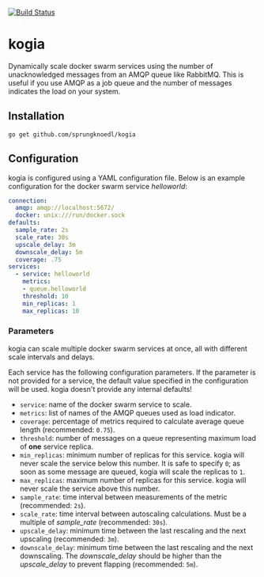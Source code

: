 [![Build Status](https://travis-ci.org/sprungknoedl/kogia.svg?branch=master)](https://travis-ci.org/sprungknoedl/kogia)
# kogia

Dynamically scale docker swarm services using the number of unacknowledged 
messages from an AMQP queue like RabbitMQ. This is useful if you use AMQP 
as a job queue and the number of messages indicates the load on your system.

## Installation
```
go get github.com/sprungknoedl/kogia
```

## Configuration
kogia is configured using a YAML configuration file. Below is an example 
configuration for the docker swarm service _helloworld_:
```yaml
connection:
  amqp: amqp://localhost:5672/
  docker: unix:///run/docker.sock
defaults:
  sample_rate: 2s
  scale_rate: 30s
  upscale_delay: 3m
  downscale_delay: 5m
  coverage: .75
services:
  - service: helloworld
    metrics: 
    - queue.helloworld
    threshold: 10
    min_replicas: 1
    max_replicas: 10
```

### Parameters
kogia can scale multiple docker swarm services at once, all with different
scale intervals and delays.

Each service has the following configuration parameters. If the parameter
is not provided for a service, the default value specified in the configuration
will be used. kogia doesn't provide any internal defaults!

* `service`: name of the docker swarm service to scale.
* `metrics`: list of names of the AMQP queues used as load indicator.
* `coverage`: percentage of metrics required to calculate average queue length (recommended: `0.75`).
* `threshold`: number of messages on a queue representing maximum load of **one** service replica.
* `min_replicas`: minimum number of replicas for this service. kogia will never scale the service below this number. It is safe to specify `0`; as soon as some message are queued, kogia will scale the replicas to `1`.
* `max_replicas`: maximum number of replicas for this service. kogia will never scale the service above this number.
* `sample_rate`: time interval between measurements of the metric (recommended: `2s`).
* `scale_rate`: time interval between autoscaling calculations. Must be a multiple of *sample_rate* (recommended: `30s`).
* `upscale_delay`: minimum time between the last rescaling and the next upscaling (recommended: `3m`).
* `downscale_delay`: minimum time between the last rescaling and the next downscaling. The *downscale_delay* should be higher than the *upscale_delay* to prevent flapping (recommended: `5m`).